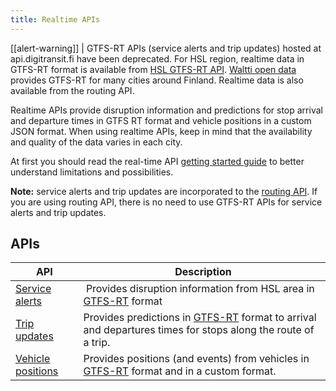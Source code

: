 ```yaml
---
title: Realtime APIs
---
```


[[alert-warning]]
| GTFS-RT APIs (service alerts and trip updates) hosted at api.digitransit.fi have been deprecated. For HSL region, realtime data in GTFS-RT format is available from [HSL GTFS-RT API](https://hsldevcom.github.io/gtfs_rt/). [Waltti open data](https://opendata.waltti.fi/) provides GTFS-RT for many cities around Finland. Realtime data is also available from the routing API.

Realtime APIs provide disruption information and predictions for stop arrival and departure times in GTFS RT format and vehicle positions in a custom JSON format. When using realtime APIs, keep in mind that the availability and quality of the data varies in each city.  

At first you should read the real-time API [getting started guide](./1-getting-started/) to better understand limitations and possibilities.

**Note:** service alerts and trip updates are incorporated to the [routing API](../1-routing-api/). If you are using routing API, there is no need to use GTFS-RT APIs for service alerts and trip updates.

## APIs

| API                                                | Description            |
|----------------------------------------------------|------------------------|
| [Service alerts](./service-alerts/)                | Provides disruption information from HSL area in [GTFS-RT](https://developers.google.com/transit/gtfs-realtime/) format
| [Trip updates](./trip-updates/)                    | Provides predictions in [GTFS-RT](https://developers.google.com/transit/gtfs-realtime/) format to arrival and departures times for stops along the route of a trip.
| [Vehicle positions](./vehicle-positions/)          | Provides positions (and events) from vehicles in [GTFS-RT](https://developers.google.com/transit/gtfs-realtime/) format and in a custom format. 
